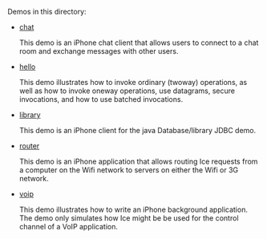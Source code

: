 Demos in this directory:

- [chat](./chat)

  This demo is an iPhone chat client that allows users to connect to a chat room and exchange messages with other users.

- [hello](./hello)

  This demo illustrates how to invoke ordinary (twoway) operations, as well as how to invoke oneway operations, use datagrams, secure invocations, and how to use batched invocations.

- [library](./library)

  This demo is an iPhone client for the java Database/library JDBC demo.

- [router](./router)

  This demo is an iPhone application that allows routing Ice requests from a computer on the Wifi network to servers on either the Wifi or 3G network.

- [voip](./voip)

  This demo illustrates how to write an iPhone background application. The demo only simulates how Ice might be be used for the control channel of a VoIP application.
